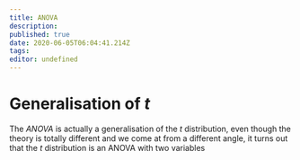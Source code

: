 ```yaml
---
title: ANOVA
description: 
published: true
date: 2020-06-05T06:04:41.214Z
tags: 
editor: undefined
---
```


# Generalisation of $t$
The *ANOVA* is actually a generalisation of the $t$ distribution, even though the theory is totally different and we come at from a different angle, it turns out that the $t$ distribution is an ANOVA with two variables
